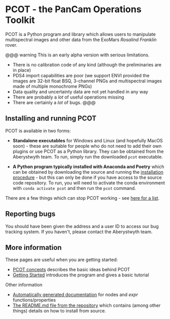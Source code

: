 # PCOT - the PanCam Operations Toolkit

PCOT is a Python program and library which allows users to manipulate 
multispectral images and other data from the ExoMars *Rosalind Franklin* rover.

@@@ warning
This is an early alpha version with serious limitations.

* There is no calibration code of any kind (although the preliminaries are in place)
* PDS4 import capabilities are poor (we support ENVI provided the images
are 32-bit float BSQ, 3-channel PNGs and multispectral images made of multiple
monochrome PNGs)
* Data quality and uncertainty data are not yet handled in any way
* There are probably a *lot* of useful operations missing
* There are certainly a *lot* of bugs.
@@@

## Installing and running PCOT
PCOT is available in two forms:

* **Standalone executables** for Windows and Linux (and hopefully MacOS soon) - these are 
suitable for people who do not need to add their own plugins or use PCOT as a Python library.
They can be obtained from the Aberystwyth team. To run, simply run the downloaded ```pcot``` executable.

* **A Python program typically installed with Anaconda and Poetry** which can be obtained by
downloading the source and running the [installation procedure](github.md) - but this can only be done
if you have access to the source code repository. To run, you will need to activate
the conda environment with ```conda activate pcot``` and then run the ```pcot``` command. 
        
There are a few things which can stop PCOT working - see
[here for a list](github.md#common-runtime-issues).

## Reporting bugs

You should have been given the address and a user ID to access our
bug tracking system. If you haven't, please contact the Aberystwyth team.


## More information

These pages are useful when you are getting started:

* [PCOT concepts](concepts.md) describes the basic ideas behind PCOT
* [Getting Started](gettingstarted.md) introduces the program and gives a basic tutorial

Other information

* [Automatically generated documentation](autodocs/index.md) for nodes and
*expr* functions/properties
* [The README.md file from the repository](github.md) which contains
(among other things) details on how to install from source.


